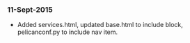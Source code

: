 ### 11-Sept-2015 
  - Added services.html, updated base.html to include block, pelicanconf.py to include nav item.
